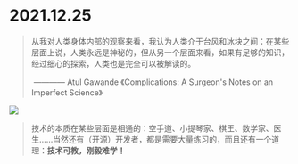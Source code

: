 # 2021.12.25 

> 从我对人类身体内部的观察来看，我认为人类介于台风和冰块之间：在某些层面上说，人类永远是神秘的，但从另一个层面来看，如果有足够的知识，经过细心的探索，人类也是完全可以被解读的。
>
> ​            ———— Atul Gawande 《Complications: A Surgeon's Notes on an Imperfect Science》

![](https://img3.doubanio.com/view/subject/l/public/s28283450.jpg)



> 技术的本质在某些层面是相通的：空手道、小提琴家、棋王、数学家、医生......当然还有（开源）开发者，都是需要大量练习的，而且还有一个道理：**技术可教，刚毅难学！**

